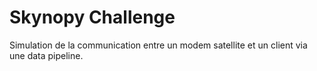 # Skynopy Challenge

Simulation de la communication entre un modem satellite et un client via une data pipeline.